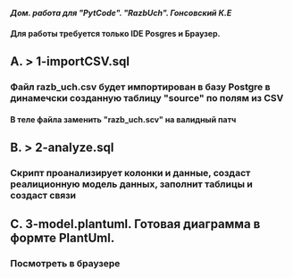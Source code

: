 ***Дом. работа для "PytCode". "RazbUch". Гонсовский К.Е***

#### Для работы требуется только IDE Posgres и Браузер.

## A. > 1-importCSV.sql

### Файл razb_uch.csv будет импортирован в базу Postgre в динамечски созданную таблицу "source" по полям из CSV

#### В теле файла заменить "razb_uch.scv" на валидный патч

## B. > 2-analyze.sql

### Скрипт проанализирует колонки и данные, создаст реалиционную модель данных, заполнит таблицы и создаст связи

## C. 3-model.plantuml. Готовая диаграмма в формте PlantUml.

### Посмотреть в браузере 